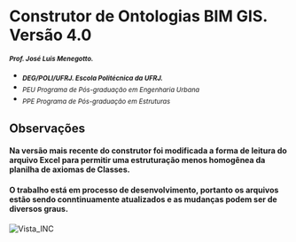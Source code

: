 # Construtor de Ontologias BIM GIS. Versão 4.0 
<sub> **_Prof. José Luis Menegotto._**</sub> 
+ <sub> **_DEG/POLI/UFRJ. Escola Politécnica da UFRJ._**</sub>
+ <sub> _PEU Programa de Pós-graduação em Engenharia Urbana_</sub>
+ <sub> _PPE Programa de Pós-graduação em Estruturas_</sub>

## Observações 

#### Na versão mais recente do construtor foi modificada a forma de leitura do arquivo Excel para permitir uma estruturação menos homogênea da planilha de axiomas de Classes. 
#### O trabalho está em processo de desenvolvimento, portanto os arquivos estão sendo conntinuamente atualizados e as mudanças podem ser de diversos graus.  

![Vista_INC](https://github.com/user-attachments/assets/24b8b37b-f52d-43e7-bbe8-805db847c105)
